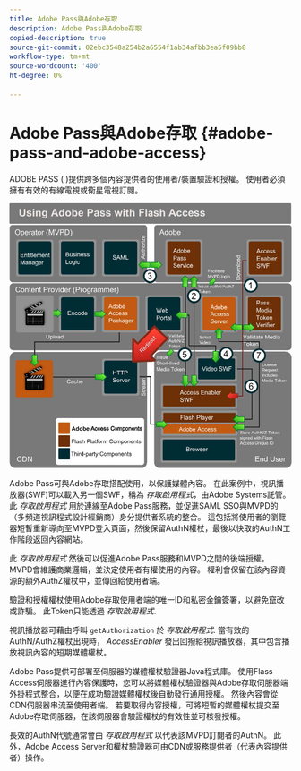 ```yaml
---
title: Adobe Pass與Adobe存取
description: Adobe Pass與Adobe存取
copied-description: true
source-git-commit: 02ebc3548a254b2a6554f1ab34afbb3ea5f09bb8
workflow-type: tm+mt
source-wordcount: '400'
ht-degree: 0%

---
```


# Adobe Pass與Adobe存取 {#adobe-pass-and-adobe-access}

ADOBE PASS ( [](https://www.adobe.com/products/adobepass/))提供跨多個內容提供者的使用者/裝置驗證和授權。 使用者必須擁有有效的有線電視或衛星電視訂閱。

<!--<a id="fig_cln_bc2_44"></a>-->

![](assets/AdobePass_web.png)

Adobe Pass可與Adobe存取搭配使用，以保護媒體內容。 在此案例中，視訊播放器(SWF)可以載入另一個SWF，稱為 *存取啟用程式*，由Adobe Systems託管。 此 *存取啟用程式* 用於連線至Adobe Pass服務，並促進SAML SSO與MVPD的（多頻道視訊程式設計經銷商）身分提供者系統的整合。 這包括將使用者的瀏覽器短暫重新導向至MVPD登入頁面，然後保留AuthN權杖，最後以快取的AuthN工作階段返回內容網站。

此 *存取啟用程式* 然後可以促進Adobe Pass服務和MVPD之間的後端授權。 MVPD會維護商業邏輯，並決定使用者有權使用的內容。 權利會保留在該內容資源的額外AuthZ權杖中，並傳回給使用者端。

驗證和授權權杖使用Adobe存取使用者端的唯一ID和私密金鑰簽署，以避免竄改或詐騙。 此Token只能透過 *存取啟用程式*.

視訊播放器可藉由呼叫 `getAuthorization` 於 *存取啟用程式*. 當有效的AuthN/AuthZ權杖出現時， *AccessEnabler* 發出回撥給視訊播放器，其中包含播放視訊內容的短期媒體權杖。

Adobe Pass提供可部署至伺服器的媒體權杖驗證器Java程式庫。 使用Flass Access伺服器進行內容保護時，您可以將媒體權杖驗證器與Adobe存取伺服器端外掛程式整合，以便在成功驗證媒體權杖後自動發行通用授權。 然後內容會從CDN伺服器串流至使用者端。 若要取得內容授權，可將短暫的媒體權杖提交至Adobe存取伺服器，在該伺服器會驗證權杖的有效性並可核發授權。

長效的AuthN代號通常會由 *存取啟用程式* 以代表該MVPD訂閱者的AuthN。 此外，Adobe Access Server和權杖驗證器可由CDN或服務提供者（代表內容提供者）操作。

